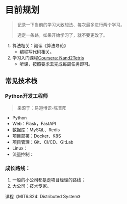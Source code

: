 # 目前规划

> 记录一下当前的学习大致想法、每次最多进行两个学习。
>
> 选定一条路，如果开始学习了，就不要更改了。

1. 算法相关：阅读《算法导论》
   - 编程写代码相关。
2. 学习入门课程[Coursera: Nand2Tetris](https://csdiy.wiki/%E4%BD%93%E7%B3%BB%E7%BB%93%E6%9E%84/N2T/)
   - 听课，按照要求去完成每周任务即可。

## 常见技术栈

### Python开发工程师

> 来源于：易道博识-陈普阳

- Python
- Web：Flask，FastAPI
- 数据库：MySQL、Redis
- 项目部署：Docker、K8S
- 项目管理：Git、CI/CD、GitLab
- Linux：
- 流量控制：

### 成长路线：

1. 一般的小公司都是走项目经理的路线；
2. 大公司：技术专家。

课程《MIT6.824: Distributed System》

